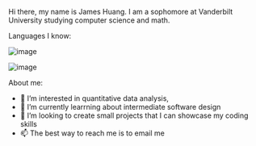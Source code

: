 Hi there, my name is James Huang.
I am a sophomore at Vanderbilt University studying computer science and math.

Languages I know:


![image](https://user-images.githubusercontent.com/114640234/210699272-aff4c8a6-f77e-4309-97bc-6282ccf1939f.png)

![image](https://user-images.githubusercontent.com/114640234/210699228-279b39bd-9fcc-4a4d-acf2-3d6e94244260.png)

About me:
- 👀 I’m interested in quantitative data analysis, 
- 🌱 I’m currently learrning about intermediate software design
- 💞️ I’m looking to create small projects that I can showcase my coding skills
- 📫 The best way to reach me is to email me
